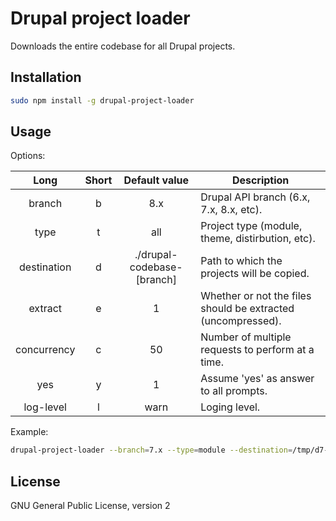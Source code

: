 # Drupal project loader

Downloads the entire codebase for all Drupal projects.

## Installation
```bash
sudo npm install -g drupal-project-loader
```

## Usage

Options:

Long | Short | Default value |Description
:----:|:-----:|:-------:|-----------
branch| b | 8.x | Drupal API branch (6.x, 7.x, 8.x, etc).
type  | t  | all  | Project type (module, theme, distirbution, etc).
destination | d | ./drupal-codebase-[branch] | Path to which the projects will be copied.
extract | e | 1 |  Whether or not the files should be extracted (uncompressed).
concurrency | c | 50 | Number of multiple requests to perform at a time.
yes | y | 1 |  Assume 'yes' as answer to all prompts.
log-level | l | warn | Loging level.

Example:
```bash
drupal-project-loader --branch=7.x --type=module --destination=/tmp/d7-modules
```

## License
GNU General Public License, version 2

